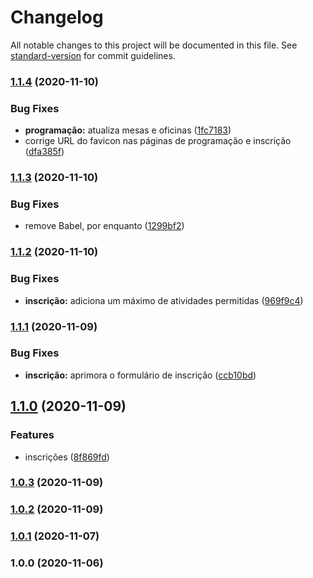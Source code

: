 # Changelog

All notable changes to this project will be documented in this file. See [standard-version](https://github.com/conventional-changelog/standard-version) for commit guidelines.

### [1.1.4](https://github.com/danielsarsi/convep-2020/compare/v1.1.3...v1.1.4) (2020-11-10)


### Bug Fixes

* **programação:** atualiza mesas e oficinas ([1fc7183](https://github.com/danielsarsi/convep-2020/commit/1fc7183c6830100bf477f049fd08166c0357e459))
* corrige URL do favicon nas páginas de programação e inscrição ([dfa385f](https://github.com/danielsarsi/convep-2020/commit/dfa385f39bbc3f0c464ead5614544e4360e2da38))

### [1.1.3](https://github.com/danielsarsi/convep-2020/compare/v1.1.2...v1.1.3) (2020-11-10)


### Bug Fixes

* remove Babel, por enquanto ([1299bf2](https://github.com/danielsarsi/convep-2020/commit/1299bf2fb03774323420f19afc3bf24571c085bf))

### [1.1.2](https://github.com/danielsarsi/convep-2020/compare/v1.1.1...v1.1.2) (2020-11-10)


### Bug Fixes

* **inscrição:** adiciona um máximo de atividades permitidas ([969f9c4](https://github.com/danielsarsi/convep-2020/commit/969f9c4b5bd8a19a38fe2bc5791e0cfec3da93eb))

### [1.1.1](https://github.com/danielsarsi/convep-2020/compare/v1.1.0...v1.1.1) (2020-11-09)


### Bug Fixes

* **inscrição:** aprimora o formulário de inscrição ([ccb10bd](https://github.com/danielsarsi/convep-2020/commit/ccb10bd121da71347e6f25708cd0ab215850ec59))

## [1.1.0](https://github.com/danielsarsi/convep-2020/compare/v1.0.3...v1.1.0) (2020-11-09)


### Features

* inscrições ([8f869fd](https://github.com/danielsarsi/convep-2020/commit/8f869fd4aa45f65870988b9357d416d32eff6e66))

### [1.0.3](https://github.com/danielsarsi/convep-2020/compare/v1.0.2...v1.0.3) (2020-11-09)

### [1.0.2](https://github.com/danielsarsi/convep-2020/compare/v1.0.1...v1.0.2) (2020-11-09)

### [1.0.1](https://github.com/danielsarsi/convep-2020/compare/v1.0.0...v1.0.1) (2020-11-07)

### 1.0.0 (2020-11-06)
